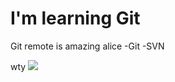 # I'm learning Git

Git remote  is amazing
alice
-Git
-SVN

wty
![](file:///G:/%E8%8E%B7%E5%A5%96%E7%85%A7%E7%89%87/%E5%BE%AE%E4%BF%A1%E5%9B%BE%E7%89%87_20220113212522.jpg)
